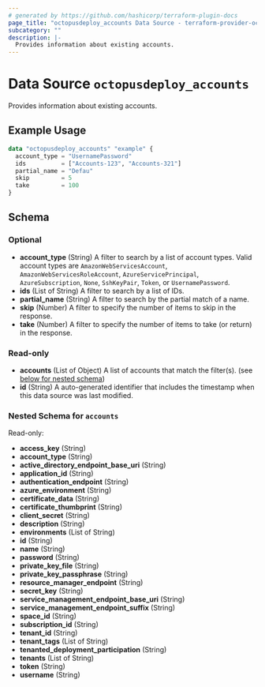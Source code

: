 ```yaml
---
# generated by https://github.com/hashicorp/terraform-plugin-docs
page_title: "octopusdeploy_accounts Data Source - terraform-provider-octopusdeploy"
subcategory: ""
description: |-
  Provides information about existing accounts.
---
```


# Data Source `octopusdeploy_accounts`

Provides information about existing accounts.

## Example Usage

```terraform
data "octopusdeploy_accounts" "example" {
  account_type = "UsernamePassword"
  ids          = ["Accounts-123", "Accounts-321"]
  partial_name = "Defau"
  skip         = 5
  take         = 100
}
```

<!-- schema generated by tfplugindocs -->
## Schema

### Optional

- **account_type** (String) A filter to search by a list of account types.  Valid account types are `AmazonWebServicesAccount`, `AmazonWebServicesRoleAccount`, `AzureServicePrincipal`, `AzureSubscription`, `None`, `SshKeyPair`, `Token`, or `UsernamePassword`.
- **ids** (List of String) A filter to search by a list of IDs.
- **partial_name** (String) A filter to search by the partial match of a name.
- **skip** (Number) A filter to specify the number of items to skip in the response.
- **take** (Number) A filter to specify the number of items to take (or return) in the response.

### Read-only

- **accounts** (List of Object) A list of accounts that match the filter(s). (see [below for nested schema](#nestedatt--accounts))
- **id** (String) A auto-generated identifier that includes the timestamp when this data source was last modified.

<a id="nestedatt--accounts"></a>
### Nested Schema for `accounts`

Read-only:

- **access_key** (String)
- **account_type** (String)
- **active_directory_endpoint_base_uri** (String)
- **application_id** (String)
- **authentication_endpoint** (String)
- **azure_environment** (String)
- **certificate_data** (String)
- **certificate_thumbprint** (String)
- **client_secret** (String)
- **description** (String)
- **environments** (List of String)
- **id** (String)
- **name** (String)
- **password** (String)
- **private_key_file** (String)
- **private_key_passphrase** (String)
- **resource_manager_endpoint** (String)
- **secret_key** (String)
- **service_management_endpoint_base_uri** (String)
- **service_management_endpoint_suffix** (String)
- **space_id** (String)
- **subscription_id** (String)
- **tenant_id** (String)
- **tenant_tags** (List of String)
- **tenanted_deployment_participation** (String)
- **tenants** (List of String)
- **token** (String)
- **username** (String)


